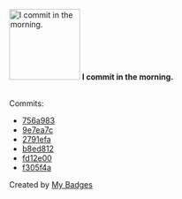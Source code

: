 <img src="https://my-badges.github.io/my-badges/morning-commits.png" alt="I commit in the morning." title="I commit in the morning." width="128">
<strong>I commit in the morning.</strong>
<br><br>

Commits:

- <a href="https://github.com/fuzzylabs/ecomlops/commit/756a983444fc2db431f5d727be1e7c1ea3c5d321">756a983</a>
- <a href="https://github.com/dudeperf3ct/reliable-agentic-rag/commit/9e7ea7c85428de51e137358f9e026fbbd268e8c7">9e7ea7c</a>
- <a href="https://github.com/dudeperf3ct/reliable-agentic-rag/commit/2791efab3a8f908828559ad8d9c1b414ae5ae5b0">2791efa</a>
- <a href="https://github.com/dudeperf3ct/web-vibe/commit/b8ed81225d7c2412d6650380208fd2654d6fa396">b8ed812</a>
- <a href="https://github.com/dudeperf3ct/zenml-projects/commit/fd12e0031b66ec850c264789e3d6b85addf1ada7">fd12e00</a>
- <a href="https://github.com/dudeperf3ct/zenml-projects/commit/f305f4a915e4928ebacda16829115601020cab64">f305f4a</a>


Created by <a href="https://github.com/my-badges/my-badges">My Badges</a>